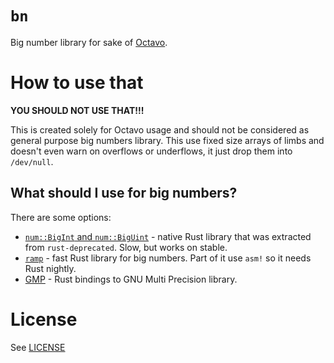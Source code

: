 # `bn`

Big number library for sake of [Octavo](https://github.io/libOctavo/octavo).

# How to use that

**YOU SHOULD NOT USE THAT!!!**

This is created solely for Octavo usage and should not be considered as general
purpose big numbers library. This use fixed size arrays of limbs and doesn't
even warn on overflows or underflows, it just drop them into `/dev/null`.

## What should I use for big numbers?

There are some options:

- [`num::BigInt` and `num::BigUint`][num-crate] - native Rust library that was
  extracted from `rust-deprecated`. Slow, but works on stable.
- [`ramp`][ramp] - fast Rust library for big numbers. Part of it use `asm!` so
  it needs Rust nightly.
- [GMP][gmp] - Rust bindings to GNU Multi Precision library.

# License

See [LICENSE](LICENSE)

[num-crate]: https://github.com/rust-num/num
[ramp]: https://github.com/Aatch/ramp
[gmp]: https://github.com/thestinger/rust-gmp
